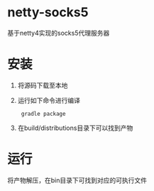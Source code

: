 # netty-socks5
基于netty4实现的socks5代理服务器

# 安装
1. 将源码下载至本地
2. 运行如下命令进行编译

        gradle package

3. 在build/distributions目录下可以找到产物

# 运行
将产物解压，在bin目录下可找到对应的可执行文件